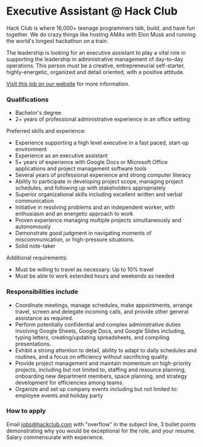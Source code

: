 # Executive Assistant @ Hack Club

Hack Club is where 16,000+ teenage programmers talk, build, and have fun together. We do crazy things like hosting AMAs with Elon Musk and running the world's longest hackathon on a train.

The leadership is looking for an executive assistant to play a vital role in supporting the leadership in administrative management of day-to-day operations. This person must be a creative, entrepreneurial self-starter, highly-energetic, organized and detail oriented, with a positive attitude.

[Visit this job on our website](https://hackclub.com/jobs/executive-assistant/) for more information.

### Qualifications

- Bachelor's degree
- 2+ years of professional administrative experience in an office setting

Preferred skills and experience:

- Experience supporting a high level executive in a fast paced, start-up environment
- Experience as an executive assistant
- 5+ years of experience with Google Docs or Microsoft Office applications and project management software tools
- Several years of professional experience and strong computer literacy
- Ability to participate in developing project scope, managing project schedules, and following up with stakeholders appropriately
- Superior organizational skills including excellent written and verbal communication
- Initiative in resolving problems and an independent worker, with enthusiasm and an energetic approach to work
- Proven experience managing multiple projects simultaneously and autonomously
- Demonstrate good judgment in navigating moments of miscommunication, or high-pressure situations.
- Solid note-taker

Additional requirements:

- Must be willing to travel as necessary. Up to 10% travel
- Must be able to work extended hours and weekends as needed

### Responsibilities include

- Coordinate meetings, manage schedules, make appointments, arrange travel, screen and delegate incoming calls, and provide other general assistance as required.
- Perform potentially confidential and complex administrative duties involving Google Sheets, Google Docs, and Google Slides including, typing letters, creating/updating spreadsheets, and compiling presentations.
- Exhibit a strong attention to detail, ability to adapt to daily schedules and routines, and a focus on efficiency without sacrificing quality.
- Provide project management and maintain momentum on high-priority projects, including but not limited to, staffing and resource planning, onboarding new department members, space planning, and strategy development for efficiencies among teams.
- Organize and set up company events including but not limited to: employee events and holiday party

### How to apply

Email <jobs@hackclub.com> with "overflow" in the subject line, 3 bullet points demonstrating why you would be exceptional for the role, and your resume. Salary commensurate with experience.